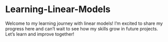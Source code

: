 # Learning-Linear-Models
Welcome to my learning journey with linear models! I’m excited to share my progress here and can’t wait to see how my skills grow in future projects. Let’s learn and improve together!
